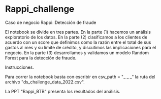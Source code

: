 # Rappi_challenge
Caso de negocio Rappi: Detección de fraude

El notebook se divide en tres partes. En la parte (1) hacemos un análisis exploratorio de los datos. En la parte (2) clasificamos a los clientes de acuerdo con un score que definimos como la razón entre el total de sus gastos al mes y su límite de crédito, y discutimos las implicaciones para el negocio. En la parte (3) desarrollamos y validamos un modelo Random Forest para la detección de fraude.

Instrucciones.

Para correr la notebook basta con escribir en csv_path = "_ _ _" la ruta del archivo "ds_challenge_data_2022.csv".

La PPT "Rappi_BTB" presenta los resultados del análisis.



